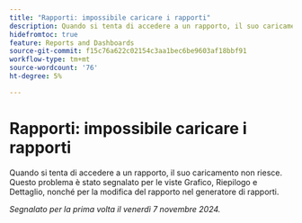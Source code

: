 ```yaml
---
title: "Rapporti: impossibile caricare i rapporti"
description: Quando si tenta di accedere a un rapporto, il suo caricamento non riesce. Questo problema è stato segnalato per le viste Grafico, Riepilogo e Dettaglio, nonché per la modifica del rapporto nel generatore di rapporti.
hidefromtoc: true
feature: Reports and Dashboards
source-git-commit: f15c76a622c02154c3aa1bec6be9603af18bbf91
workflow-type: tm+mt
source-wordcount: '76'
ht-degree: 5%

---
```


# Rapporti: impossibile caricare i rapporti

Quando si tenta di accedere a un rapporto, il suo caricamento non riesce. Questo problema è stato segnalato per le viste Grafico, Riepilogo e Dettaglio, nonché per la modifica del rapporto nel generatore di rapporti.

_Segnalato per la prima volta il venerdì 7 novembre 2024._
